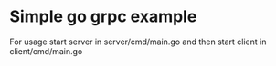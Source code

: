 # Simple go grpc example

For usage start server in server/cmd/main.go and then start client in client/cmd/main.go

